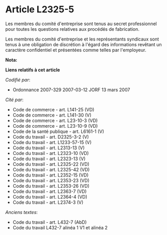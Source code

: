 # Article L2325-5

Les membres du comité d'entreprise sont tenus au secret professionnel pour toutes les questions relatives aux procédés de
fabrication.

Les membres du comité d'entreprise et les représentants syndicaux sont tenus à une obligation de discrétion à l'égard des
informations revêtant un caractère confidentiel et présentées comme telles par l'employeur.

**Nota:**



**Liens relatifs à cet article**

_Codifié par_:

  - Ordonnance 2007-329 2007-03-12 JORF 13 mars 2007

_Cité par_:

  - Code de commerce - art. L141-25 (VD)
  - Code de commerce - art. L141-30 (V)
  - Code de commerce - art. L23-10-3 (VD)
  - Code de commerce - art. L23-10-9 (VD)
  - Code de la santé publique - art. L6161-1 (V)
  - Code du travail - art. D2325-3-2 (V)
  - Code du travail - art. L1233-57-15 (V)
  - Code du travail - art. L2313-13 (V)
  - Code du travail - art. L2323-10 (VD)
  - Code du travail - art. L2323-13 (V)
  - Code du travail - art. L2325-22 (VD)
  - Code du travail - art. L2325-42 (VD)
  - Code du travail - art. L2352-15 (VD)
  - Code du travail - art. L2353-23 (VD)
  - Code du travail - art. L2353-26 (VD)
  - Code du travail - art. L2363-7 (VD)
  - Code du travail - art. L2364-4 (VD)
  - Code du travail - art. L2374-3 (V)

_Anciens textes_:

  - Code du travail - art. L432-7 (AbD)
  - Code du travail L432-7 alinéa 1 V1 et alinéa 2
